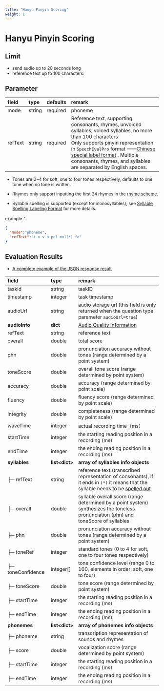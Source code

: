 ```yaml
---
title: "Hanyu Pinyin Scoring"
weight: 1
---
```


# Hanyu Pinyin Scoring
## Limit

- send audio up to 20 seconds long 
- reference text up to 100 characters.

## Parameter

| **field** | **type** | **defaults** | **remark**                                                                                                                                                                                                                                                                                                                |
|:----------|:---------|:-------------|:--------------------------------------------------------------------------------------------------------------------------------------------------------------------------------------------------------------------------------------------------------------------------------------------------------------------------|
| mode      | string   | required     | phoneme                                                                                                                                                                                                                                                                                                                   |
| refText   | string   | required     | Reference text, supporting consonants, rhymes, unvoiced syllables, voiced syllables, no more than 100 characters<br/>Only supports pinyin representation in `SpeechEvalPro` format ——[Chinese special label format](datadict/annotation-zh) . Multiple consonants, rhymes, and syllables are separated by English spaces. |

- Tones are 0~4 for soft, one to four tones respectively, defaults to one tone when no tone is written.

- Rhymes only support inputting the first 24 rhymes in the [rhyme scheme](datadict/pinyin).

- Syllable spelling is supported (except for monosyllables), see [Syllable Spelling Labeling Format](datadict/annotation-zh) for more details.

example：

```json
{
  "mode":"phoneme",
  "refText":"i u v b po1 mo1(*) fo"
}
```

## Evaluation Results

- [A complete example of the JSON response result](mode/zh-basic/phoneme-result)

| **field**         | **type**         | **remark**                                                                                                                                                     |
|:------------------|:-----------------|:---------------------------------------------------------------------------------------------------------------------------------------------------------------|
| taskId            | string           | taskID                                                                                                                                                         |
| timestamp         | integer          | task timestamp                                                                                                                                                 |
| audioUrl          | string           | audio storage url (this field is only returned when the question type parameter `audioUrl=true`)                                                               |
| **audioInfo**     | **dict**         | [Audio Quality Information](mode/common)                                                                                                                       |
| refText           | string           | reference text                                                                                                                                                 |
| overall           | double           | total score                                                                                                                                                    |
| phn               | double           | pronunciation accuracy without tones (range determined by a point system)                                                                                      |
| toneScore         | double           | overall tone score (range determined by point system)                                                                                                          |
| accuracy          | double           | accuracy (range determined by point scale)                                                                                                                     |
| fluency           | double           | fluency score (range determined by point scale)                                                                                                                |
| integrity         | double           | completeness (range determined by point scale)                                                                                                                 |
| waveTime          | integer          | actual recording time（ms）                                                                                                                                      |
| startTime         | integer          | the starting reading position in a recording (ms)                                                                                                              |
| endTime           | integer          | the ending reading position in a recording (ms)                                                                                                                |
| **syllables**     | **list\<dict\>** | **array of syllables info objects**                                                                                                                            |
| ├─ refText        | string           | reference text (transcribed representation of consonants), if it ends in `(*)` it means that the syllable needs to be [spelled out](datadict/annotation-zh.md) |
| ├─ overall        | double           | syllable overall score (range determined by a point system)<br/>synthesizes the toneless pronunciation (phn) and toneScore of syllables                        |
| ├─ phn            | double           | pronunciation accuracy without tones (range determined by a point system)                                                                                      |
| ├─ toneRef        | integer          | standard tones (0 to 4 for soft, one to four tones respectively)                                                                                               |
| ├─ toneConfidence | integer[]        | tone confidence level (range 0 to 100, elements in order: soft, one to four)                                                                                   |
| ├─ toneScore      | double           | tone score (range determined by point system)                                                                                                                  |
| ├─ startTime      | integer          | the starting reading position in a recording (ms)                                                                                                              |
| ├─ endTime        | integer          | the ending reading position in a recording (ms)                                                                                                                |
| **phonemes**      | **list\<dict\>** | **array of phonemes info objects**                                                                                                                             |
| ├─ phoneme        | string           | transcription representation of sounds and rhymes                                                                                                              |
| ├─ score          | double           | vocalization score (range determined by point system)                                                                                                          |
| ├─ startTime      | integer          | the starting reading position in a recording (ms)                                                                                                              |
| ├─ endTime        | integer          | the ending reading position in a recording (ms)                                                                                                                |

